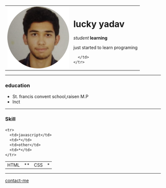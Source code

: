<!DOCTYPE html>
<html lang=" " dir="ltr">

<head>
  <meta charset="utf-8">
  <title>lucky's personal site</title>
</head>

<body>
  <table cellspacing="20">
    <tr>
      <td><img src="circle cropped.png" width="200" height="200" alt=""></td>
      <td>
        <h1>lucky yadav</h1>
        <p><em>student</em> <strong>learning</strong> </p>
        <p>just started to learn programing</p>

      </td>
    </tr>
  </table>
  <hr>
  <h3>education</h3>
  <ul>
    <li> St. francis convent school,raisen M.P</li>
    <li>lnct</li>
  </ul>
  <hr>
  <h3>Skill</h3>
  <table cellspacing="10">
    <tr>
      <td>HTML</td>
      <td>**</td>
      <td>CSS</td>
      <td>*</td>
    </tr>


    <tr>
      <td>javascript</td>
      <td>*</td>
      <td>other</td>
      <td>*</td>
    </tr>
  </table>
  <hr>

  <a href="contact-me.html">contact-me</a>
</body>

</html>
